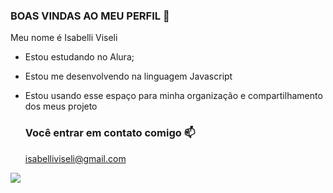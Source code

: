 ### BOAS VINDAS AO MEU PERFIL 🤡

Meu nome é Isabelli Viseli

- Estou estudando no Alura;
- Estou me desenvolvendo na linguagem Javascript
- Estou usando esse espaço para minha organização e compartilhamento dos meus projeto

  ### Você entrar em contato comigo 📫

  isabelliviseli@gmail.com

![](https://media1.tenor.com/m/q_jj1u340XAAAAAd/snowball-bunny-carrot.gif)
